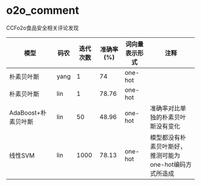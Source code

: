# o2o_comment
CCFo2o食品安全相关评论发现

|模型|码农|迭代次数|准确率(%)|词向量表示形式|注释|
|---|---|---|---|---|---|
|朴素贝叶斯|yang|1|74|one-hot|
|朴素贝叶斯|lin|1|78.76|one-hot|
|AdaBoost+朴素贝叶斯|lin|50|48.96|one-hot|准确率对比单独的朴素贝叶斯没有变化|
|线性SVM|lin|1000|78.13|one-hot|模型都没有朴素贝叶斯好，推测可能为one-hot编码方式所造成|
